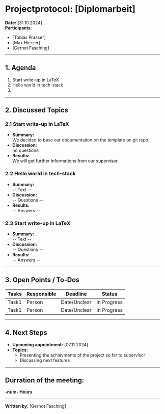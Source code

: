 # Projectprotocol: **[Diplomarbeit]**

**Date:** [31.10.2024]  
**Participants:**  
- [Tobias Prasser]  
- [Max Hierzer]  
- [Gernot Fasching]  

---

## 1. Agenda
1. Start write-up in LaTeX
2. Hello world in tech-stack
3. 

---

## 2. Discussed Topics
### 2.1 Start write-up in LaTeX
- **Summary:**  
  We decided to base our documentation on the template on git repo.
- **Discussion:**  
  no questions
- **Results:**  
  We will get further informations from our supervisor.

### 2.2 Hello world in tech-stack
- **Summary:**  
  -- Text --
- **Discussion:**  
  -- Questions --
- **Results:**  
  -- Answers --

### 2.3 Start write-up in LaTeX
- **Summary:**  
  -- Text --
- **Discussion:**  
  -- Questions --
- **Results:**  
  -- Answers --

---

## 3. Open Points / To-Dos
| Tasks              | Responsible    | Deadline       | Status       |
|--------------------|----------------|----------------|--------------|
| Task1              | Person         | Date/Unclear   | In Progress  |
| Task1              | Person         | Date/Unclear   | In Progress  |

---

## 4. Next Steps
- **Upcoming appointment:** [07.11.2024]  
- **Topics:**  
  - Presenting the achievments of the project so far to supervisor
  - Discussing next features

---

## Durration of the meeting:
 **-num- Hours**

---

**Written by:** [Gernot Fasching]
